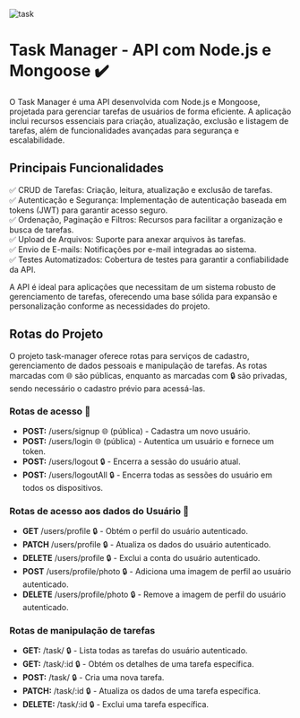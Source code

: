 ![task](https://github.com/user-attachments/assets/2f5fa733-2a69-44a4-b86d-33e43122b6a6)

# Task Manager - API com Node.js e Mongoose ✔️

O Task Manager é uma API desenvolvida com Node.js e Mongoose, projetada para gerenciar tarefas de usuários de forma eficiente. A aplicação inclui recursos essenciais para criação, atualização, exclusão e listagem de tarefas, além de funcionalidades avançadas para segurança e escalabilidade.

## Principais Funcionalidades

✅ CRUD de Tarefas: Criação, leitura, atualização e exclusão de tarefas.  
✅ Autenticação e Segurança: Implementação de autenticação baseada em tokens (JWT) para garantir acesso seguro.  
✅ Ordenação, Paginação e Filtros: Recursos para facilitar a organização e busca de tarefas.  
✅ Upload de Arquivos: Suporte para anexar arquivos às tarefas.  
✅ Envio de E-mails: Notificações por e-mail integradas ao sistema.  
✅ Testes Automatizados: Cobertura de testes para garantir a confiabilidade da API.

A API é ideal para aplicações que necessitam de um sistema robusto de gerenciamento de tarefas, oferecendo uma base sólida para expansão e personalização conforme as necessidades do projeto.

## Rotas do Projeto

O projeto task-manager oferece rotas para serviços de cadastro, gerenciamento de dados pessoais e manipulação de tarefas. As rotas marcadas com 🌐 são públicas, enquanto as marcadas com 🔒 são privadas, sendo necessário o cadastro prévio para acessá-las.

### Rotas de acesso 🚀

- **POST:** /users/signup 🌐 (pública) - Cadastra um novo usuário.
- **POST:** /users/login 🌐 (pública) - Autentica um usuário e fornece um token.
- **POST:** /users/logout 🔒 - Encerra a sessão do usuário atual.
- **POST:** /users/logoutAll 🔒 - Encerra todas as sessões do usuário em todos os dispositivos.

### Rotas de acesso aos dados do Usuário 👤

- **GET** /users/profile 🔒 - Obtém o perfil do usuário autenticado.
- **PATCH** /users/profile 🔒 - Atualiza os dados do usuário autenticado.
- **DELETE** /users/profile 🔒 - Exclui a conta do usuário autenticado.
- **POST** /users/profile/photo 🔒 - Adiciona uma imagem de perfil ao usuário autenticado.
- **DELETE** /users/profile/photo 🔒 - Remove a imagem de perfil do usuário autenticado.

### Rotas de manipulação de tarefas

- **GET:** /task/ 🔒 - Lista todas as tarefas do usuário autenticado.
- **GET:** /task/:id 🔒 - Obtém os detalhes de uma tarefa específica.
- **POST:** /task/ 🔒 - Cria uma nova tarefa.
- **PATCH:** /task/:id 🔒 - Atualiza os dados de uma tarefa específica.
- **DELETE:** /task/:id 🔒 - Exclui uma tarefa específica.
